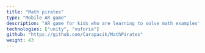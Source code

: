 ```yaml
---
title: "Math pirates"
type: "Mobile AR game"
description: "AR game for kids who are learning to solve math examples"
technologies: ["unity", "vuforia"]
github: "https://github.com/Carapacik/MathPirates"
weight: 43
---
```

